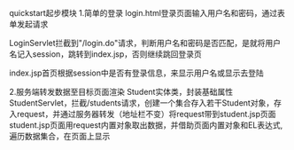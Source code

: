 quickstart起步模块
1.简单的登录
login.html登录页面输入用户名和密码，通过表单发起请求 

LoginServlet拦截到"/login.do"请求，判断用户名和密码是否匹配，是就将用户名记入session，跳转到index.jsp，否则继续跳回登录页 

index.jsp首页根据session中是否有登录信息，来显示用户名或显示去登陆

2.服务端转发数据至目标页面渲染
Student实体类，封装基础属性
StudentServlet，拦截/students请求，创建一个集合存入若干Student对象，存入request，并通过服务器转发（地址栏不变）将request带到student.jsp页面
student.jsp页面用request内置对象取出数据，并借助页面内置对象和EL表达式,遍历数据集合，在页面上显示 
